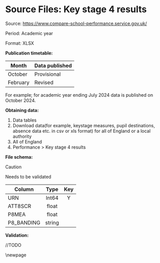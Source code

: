 # Source Files: Key stage 4 results

Source: <https://www.compare-school-performance.service.gov.uk/>

Period: Academic year

Format: XLSX

**Publication timetable:**

| Month    | Data published |
|----------|----------------|
| October  | Provisional    |  
| February | Revised        |  

For example; for academic year ending July 2024 data is published on October 2024.

**Obtaining data:**

1. Data tables
2. Download data(for example, keystage measures, pupil destinations, absence data etc. in csv or xls format) for all of England or a local authority
3. All of England
4. Performance > Key stage 4 results

**File schema:**

>[!CAUTION]
> Needs to be validated

| Column     |  Type  | Key |
|------------|:------:|:---:|
| URN        | Int64  |  Y  |
| ATT8SCR    | float  |     |
| P8MEA      | float  |     |
| P8_BANDING | string |     |

**Validation:**

//TODO

<!-- Leave the rest of this page blank -->
\newpage
